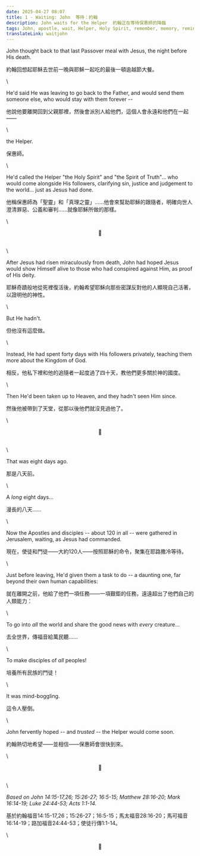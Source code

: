 ```yaml
---
date: 2025-04-27 08:07
title: 1 - Waiting: John  等待：約翰
description: John waits for the Helper  約翰正在等待保惠師的降臨
tags: John, apostle, wait, Helper, Holy Spirit, remember, memory, reminisce, mission, commission
translateLink: waitjohn
---
```


John thought back to that last Passover meal with Jesus, the night before His death. 

約翰回想起耶穌去世前一晚與耶穌一起吃的最後一頓逾越節大餐。

\

He'd said He was leaving to go back to the Father, and would send them someone else, who would stay with them forever --

他說他要離開回到父親那裡，然後會派別人給他們，這個人會永遠和他們在一起——

\

the Helper.

保惠師。

\

He'd called the Helper "the Holy Spirit" and "the Spirit of Truth"... who would come alongside His followers, clarifying sin, justice and judgement to the world... just as Jesus had done.

他稱保惠師為「聖靈」和「真理之靈」......他會來幫助耶穌的跟隨者，明確向世人澄清罪惡、公義和審判......就像耶穌所做的那樣。

\

<center>💠</center>

\
\

After Jesus had risen miraculously from death, John had hoped Jesus would show Himself alive to those who had conspired against Him, as proof of His deity.

耶穌奇蹟般地從死裡復活後，約翰希望耶穌向那些密謀反對他的人顯現自己活著，以證明他的神性。

\

But He hadn't.

但他沒有這麼做。

\

Instead, He had spent forty days with His followers privately, teaching them more about the Kingdom of God.

相反，他私下裡和他的追隨者一起度過了四十天，教他們更多關於神的國度。

\

Then He'd been taken up to Heaven, and they hadn't seen Him since.

然後他被帶到了天堂，從那以後他們就沒見過他了。

\

<center>💠</center>

\
\

That was eight days ago. 

那是八天前。

\

A *long* eight days...

漫長的八天......

\

Now the Apostles and disciples -- about 120 in all -- were gathered in Jerusalem, waiting, as Jesus had commanded.

現在，使徒和門徒——大約120人——按照耶穌的命令，聚集在耶路撒冷等待。

\

Just before leaving, He'd given them a task to do -- a daunting one, far beyond their own human capabilities:

就在離開之前，他給了他們一項任務——一項艱鉅的任務，遠遠超出了他們自己的人類能力：

\

To go into *all* the world and share the good news with *every* creature...

去全世界，傳福音給萬民聽......

\

To make disciples of *all* peoples!

培養所有民族的門徒！

\

It was mind-boggling. 

這令人壓倒。

\

John fervently hoped -- and *trusted* -- the Helper would come soon. 

約翰熱切地希望——並相信——保惠師會很快到來。

\

<center>💠</center>

\
\

*Based on John 14:15-17,26; 15:26-27; 16:5-15; Matthew 28:16-20; Mark 16:14-19; Luke 24:44-53; Acts 1:1-14.*

基於約翰福音14:15-17,26；15:26-27；16:5-15；馬太福音28:16-20；馬可福音16:14-19；路加福音24:44-53；使徒行傳1:1-14。

\

<center>💠</center>
